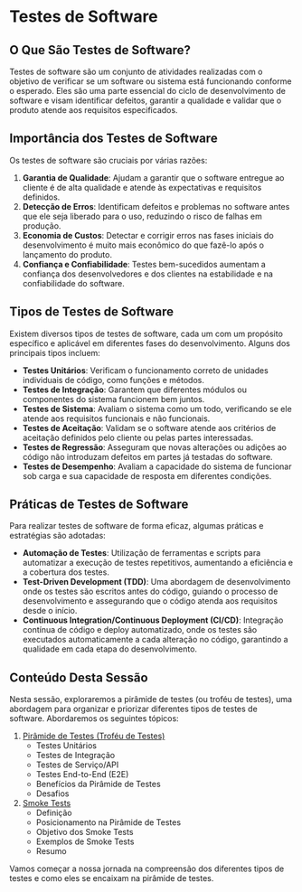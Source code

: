 # Testes de Software

## O Que São Testes de Software?

Testes de software são um conjunto de atividades realizadas com o objetivo de verificar se um software ou sistema está funcionando conforme o esperado. Eles são uma parte essencial do ciclo de desenvolvimento de software e visam identificar defeitos, garantir a qualidade e validar que o produto atende aos requisitos especificados.

## Importância dos Testes de Software

Os testes de software são cruciais por várias razões:

1. **Garantia de Qualidade**: Ajudam a garantir que o software entregue ao cliente é de alta qualidade e atende às expectativas e requisitos definidos.
2. **Detecção de Erros**: Identificam defeitos e problemas no software antes que ele seja liberado para o uso, reduzindo o risco de falhas em produção.
3. **Economia de Custos**: Detectar e corrigir erros nas fases iniciais do desenvolvimento é muito mais econômico do que fazê-lo após o lançamento do produto.
4. **Confiança e Confiabilidade**: Testes bem-sucedidos aumentam a confiança dos desenvolvedores e dos clientes na estabilidade e na confiabilidade do software.

## Tipos de Testes de Software

Existem diversos tipos de testes de software, cada um com um propósito específico e aplicável em diferentes fases do desenvolvimento. Alguns dos principais tipos incluem:

- **Testes Unitários**: Verificam o funcionamento correto de unidades individuais de código, como funções e métodos.
- **Testes de Integração**: Garantem que diferentes módulos ou componentes do sistema funcionem bem juntos.
- **Testes de Sistema**: Avaliam o sistema como um todo, verificando se ele atende aos requisitos funcionais e não funcionais.
- **Testes de Aceitação**: Validam se o software atende aos critérios de aceitação definidos pelo cliente ou pelas partes interessadas.
- **Testes de Regressão**: Asseguram que novas alterações ou adições ao código não introduzam defeitos em partes já testadas do software.
- **Testes de Desempenho**: Avaliam a capacidade do sistema de funcionar sob carga e sua capacidade de resposta em diferentes condições.

## Práticas de Testes de Software

Para realizar testes de software de forma eficaz, algumas práticas e estratégias são adotadas:

- **Automação de Testes**: Utilização de ferramentas e scripts para automatizar a execução de testes repetitivos, aumentando a eficiência e a cobertura dos testes.
- **Test-Driven Development (TDD)**: Uma abordagem de desenvolvimento onde os testes são escritos antes do código, guiando o processo de desenvolvimento e assegurando que o código atenda aos requisitos desde o início.
- **Continuous Integration/Continuous Deployment (CI/CD)**: Integração contínua de código e deploy automatizado, onde os testes são executados automaticamente a cada alteração no código, garantindo a qualidade em cada etapa do desenvolvimento.

## Conteúdo Desta Sessão

Nesta sessão, exploraremos a pirâmide de testes (ou troféu de testes), uma abordagem para organizar e priorizar diferentes tipos de testes de software. Abordaremos os seguintes tópicos:

1. [Pirâmide de Testes (Troféu de Testes)](./test-pyramid)
    - Testes Unitários
    - Testes de Integração
    - Testes de Serviço/API
    - Testes End-to-End (E2E)
    - Benefícios da Pirâmide de Testes
    - Desafios
2. [Smoke Tests](./smoke-test)
    - Definição
    - Posicionamento na Pirâmide de Testes
    - Objetivo dos Smoke Tests
    - Exemplos de Smoke Tests
    - Resumo

Vamos começar a nossa jornada na compreensão dos diferentes tipos de testes e como eles se encaixam na pirâmide de testes.
